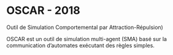 # OSCAR - 2018
Outil de Simulation Comportemental par Attraction-Répulsion)

OSCAR est un outil de simulation multi-agent (SMA) basé sur la communication d’automates exécutant des règles simples. 
